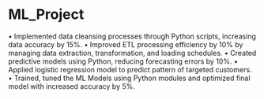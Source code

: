 # ML_Project    
•	Implemented data cleansing processes through Python scripts, increasing data accuracy by 15%.
•	Improved ETL processing efficiency by 10% by managing data extraction, transformation, and loading schedules.
•	Created predictive models using Python, reducing forecasting errors by 10%.
•	Applied logistic regression model to predict pattern of targeted customers.
•	Trained, tuned the ML Models using Python modules and optimized final model with increased accuracy by 5%.
